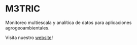 # M3TRIC

Monitoreo multiescala y analítica de datos para aplicaciones agrogeoambientales.

Visita nuestro [website](eamontoyaa.github.io/m3tric/)!
